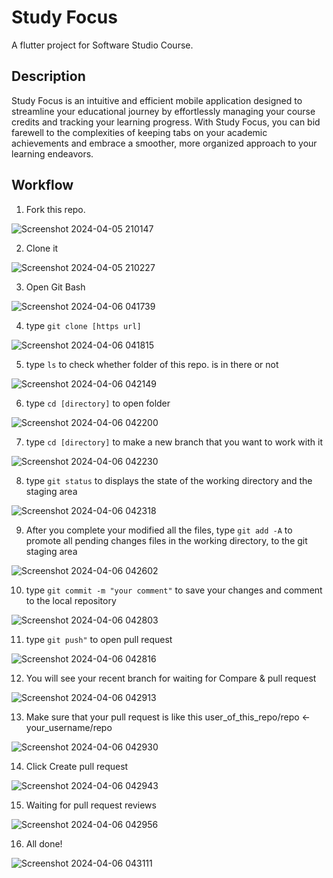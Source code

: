 # Study Focus

A flutter project for Software Studio Course.

## Description

Study Focus is an intuitive and efficient mobile application designed to streamline your educational journey by effortlessly managing your course credits and tracking your learning progress. With Study Focus, you can bid farewell to the complexities of keeping tabs on your academic achievements and embrace a smoother, more organized approach to your learning endeavors.

## Workflow

1. Fork this repo.

![Screenshot 2024-04-05 210147](https://github.com/kharryhsu9/NTHU_Tracker/assets/166118828/b71a3f60-99ba-4cca-805c-3d9b5d03485c)

2. Clone it
 
![Screenshot 2024-04-05 210227](https://github.com/kharryhsu9/NTHU_Tracker/assets/166118828/f08e983d-9c6f-4300-aa20-bd6850c3969c)

3. Open Git Bash

![Screenshot 2024-04-06 041739](https://github.com/kharryhsu9/NTHU_Tracker/assets/166118828/7618dec9-d74a-44cb-8891-a411f6da3554)

4. type ```git clone [https url]```

![Screenshot 2024-04-06 041815](https://github.com/kharryhsu9/NTHU_Tracker/assets/166118828/b24720fc-592c-4c39-ac42-993691016731)

5. type ```ls``` to check whether folder of this repo. is in there or not

![Screenshot 2024-04-06 042149](https://github.com/kharryhsu9/NTHU_Tracker/assets/166118828/bd42dbc9-2f82-4c4c-85e4-9a9fdd6da153)

6. type ```cd [directory]``` to open folder

![Screenshot 2024-04-06 042200](https://github.com/kharryhsu9/NTHU_Tracker/assets/166118828/ed6d4f6f-717d-4596-93d0-9f26043f8f72)

7. type ```cd [directory]``` to make a new branch that you want to work with it

![Screenshot 2024-04-06 042230](https://github.com/kharryhsu9/NTHU_Tracker/assets/166118828/f511242a-71a0-418b-afea-ac7f389423a7)

8. type ```git status``` to displays the state of the working directory and the staging area

![Screenshot 2024-04-06 042318](https://github.com/kharryhsu9/NTHU_Tracker/assets/166118828/51d2b595-aa6d-444e-a59e-1794e8595b56)

9. After you complete your modified all the files, type ```git add -A``` to promote all pending changes files in the working directory, to the git staging area

![Screenshot 2024-04-06 042602](https://github.com/kharryhsu9/NTHU_Tracker/assets/166118828/0afb53a1-fd69-4a93-a3a3-b17479e0c1b4)

10. type ```git commit -m "your comment"``` to save your changes and comment to the local repository

![Screenshot 2024-04-06 042803](https://github.com/kharryhsu9/NTHU_Tracker/assets/166118828/0a25d7ec-6a03-4955-a51d-9feac36c9c85)

11. type ```git push"``` to open pull request

![Screenshot 2024-04-06 042816](https://github.com/kharryhsu9/NTHU_Tracker/assets/166118828/c19e4294-2085-4fd1-a5c1-9c0485b6a9d6)

12. You will see your recent branch for waiting for Compare & pull request

![Screenshot 2024-04-06 042913](https://github.com/kharryhsu9/NTHU_Tracker/assets/166118828/e235fa01-b7fc-46fb-a166-de8b03d415dc)

13. Make sure that your pull request is like this user_of_this_repo/repo <- your_username/repo

![Screenshot 2024-04-06 042930](https://github.com/kharryhsu9/NTHU_Tracker/assets/166118828/6fc62388-1437-4a60-b0d6-bb0be6aab6cd)

14. Click Create pull request

![Screenshot 2024-04-06 042943](https://github.com/kharryhsu9/NTHU_Tracker/assets/166118828/5a107945-ec07-43c6-bd7d-5023f1ed2a8c)

15. Waiting for pull request reviews

![Screenshot 2024-04-06 042956](https://github.com/kharryhsu9/NTHU_Tracker/assets/166118828/653d0633-3439-418a-a3c7-1325959aa477)

16. All done!

![Screenshot 2024-04-06 043111](https://github.com/kharryhsu9/NTHU_Tracker/assets/166118828/a79179f5-7418-4111-9385-2bd03e178a00)
